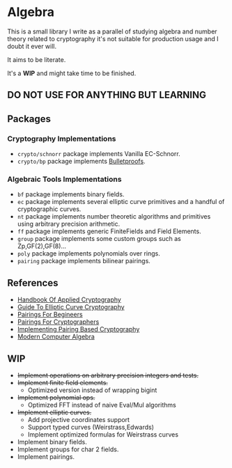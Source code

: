 # Algebra

This is a small library I write as a parallel of studying algebra
and number theory related to cryptography it's not suitable for production usage
and I doubt it ever will.

It aims to be literate.

It's a **WIP** and might take time to be finished.

## DO NOT USE FOR ANYTHING BUT LEARNING

## Packages

### Cryptography Implementations

- ```crypto/schnorr``` package implements Vanilla EC-Schnorr.
- ```crypto/bp``` package implements [Bulletproofs](https://eprint.iacr.org/2017/1066).

### Algebraic Tools Implementations

- ```bf``` package implements binary fields.
- ```ec``` package implements several elliptic curve primitives and
a handful of cryptographic curves.
- ```nt``` package implements number theoretic algorithms and primitives using
arbitrary precision arithmetic.
- ```ff``` package implements generic FiniteFields and Field Elements.
- ```group``` package implements some custom groups such as Zp,GF(2),GF(8)...
- ```poly``` package implements polynomials over rings.
- ```pairing``` package implements bilinear pairings.

## References

- [Handbook Of Applied Cryptography](http://cacr.uwaterloo.ca/hac/)
- [Guide To Elliptic Curve Cryptography](http://cacr.uwaterloo.ca/ecc/)
- [Pairings For Begineers](http://www.craigcostello.com.au/pairings/PairingsForBeginners.pdf)
- [Pairings For Cryptographers](https://eprint.iacr.org/2006/165)
- [Implementing Pairing Based Cryptography](https://crypto.stanford.edu/pbc/thesis.pdf)
- [Modern Computer Algebra](https://www.cambridge.org/core/books/modern-computer-algebra/DB3563D4013401734851CF683D2F03F0)

## WIP

- ~~Implement operations on arbitrary precision integers and tests.~~
- ~~Implement finite field elements.~~
  - Optimized version instead of wrapping bigint
- ~~Implement polynomial ops.~~
  - Optimized FFT instead of naive Eval/Mul algorithms
- ~~Implement elliptic curves.~~
  - Add projective coordinates support
  - Support typed curves (Weirstrass,Edwards)
  - Implement optimized formulas for Weirstrass curves
- Implement binary fields.
- Implement groups for char 2 fields.
- Implement pairings.
